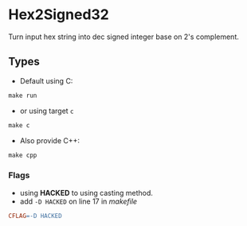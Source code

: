 # Hex2Signed32
Turn input hex string into dec signed integer base on 2's complement.

## Types
- Default using C:

```makefile
make run
```

- or using target `c`

```makefile
make c
```

- Also provide C++:

```makefile
make cpp
```

### Flags
- using **HACKED** to using casting method.
- add `-D HACKED` on line 17 in *makefile*

```makefile
CFLAG=-D HACKED
```

